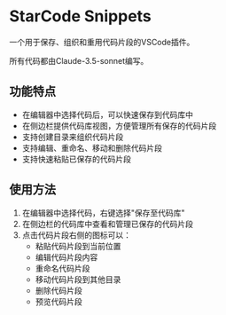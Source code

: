 # StarCode Snippets

一个用于保存、组织和重用代码片段的VSCode插件。

所有代码都由Claude-3.5-sonnet编写。

## 功能特点

- 在编辑器中选择代码后，可以快速保存到代码库中
- 在侧边栏提供代码库视图，方便管理所有保存的代码片段
- 支持创建目录来组织代码片段
- 支持编辑、重命名、移动和删除代码片段
- 支持快速粘贴已保存的代码片段

## 使用方法

1. 在编辑器中选择代码，右键选择"保存至代码库"
2. 在侧边栏的代码库中查看和管理已保存的代码片段
3. 点击代码片段右侧的图标可以：
   - 粘贴代码片段到当前位置
   - 编辑代码片段内容
   - 重命名代码片段
   - 移动代码片段到其他目录
   - 删除代码片段
   - 预览代码片段
